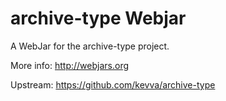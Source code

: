 archive-type Webjar
==================

A WebJar for the archive-type project.

More info: http://webjars.org

Upstream: https://github.com/kevva/archive-type
